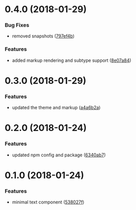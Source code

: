 <a name="0.4.0"></a>
# 0.4.0 (2018-01-29)


### Bug Fixes

* removed snapshots ([797ef4b](https://github.com/different-strokes/ui-components/commit/797ef4b))


### Features

* added markup rendering and subtype support ([8e07a84](https://github.com/different-strokes/ui-components/commit/8e07a84))



<a name="0.3.0"></a>
# 0.3.0 (2018-01-29)


### Features

* updated the theme and markup ([a4a6b2a](https://github.com/different-strokes/ui-components/commit/a4a6b2a))



<a name="0.2.0"></a>
# 0.2.0 (2018-01-24)


### Features

* updated npm config and package ([6340ab7](https://github.com/different-strokes/ui-components/commit/6340ab7))



<a name="0.1.0"></a>
# 0.1.0 (2018-01-24)


### Features

* minimal text component ([538027f](https://github.com/different-strokes/ui-components/commit/538027f))



